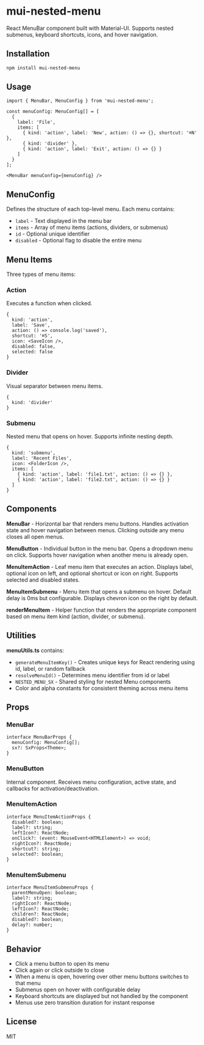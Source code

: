 # mui-nested-menu

React MenuBar component built with Material-UI. Supports nested submenus, keyboard shortcuts, icons, and hover navigation.

## Installation

```bash
npm install mui-nested-menu
```

## Usage

```tsx
import { MenuBar, MenuConfig } from 'mui-nested-menu';

const menuConfig: MenuConfig[] = [
  {
    label: 'File',
    items: [
      { kind: 'action', label: 'New', action: () => {}, shortcut: '⌘N' },
      { kind: 'divider' },
      { kind: 'action', label: 'Exit', action: () => {} }
    ]
  }
];

<MenuBar menuConfig={menuConfig} />
```

## MenuConfig

Defines the structure of each top-level menu. Each menu contains:

- `label` - Text displayed in the menu bar
- `items` - Array of menu items (actions, dividers, or submenus)
- `id` - Optional unique identifier
- `disabled` - Optional flag to disable the entire menu

## Menu Items

Three types of menu items:

### Action

Executes a function when clicked.

```tsx
{
  kind: 'action',
  label: 'Save',
  action: () => console.log('saved'),
  shortcut: '⌘S',
  icon: <SaveIcon />,
  disabled: false,
  selected: false
}
```

### Divider

Visual separator between menu items.

```tsx
{
  kind: 'divider'
}
```

### Submenu

Nested menu that opens on hover. Supports infinite nesting depth.

```tsx
{
  kind: 'submenu',
  label: 'Recent Files',
  icon: <FolderIcon />,
  items: [
    { kind: 'action', label: 'file1.txt', action: () => {} },
    { kind: 'action', label: 'file2.txt', action: () => {} }
  ]
}
```

## Components

**MenuBar** - Horizontal bar that renders menu buttons. Handles activation state and hover navigation between menus. Clicking outside any menu closes all open menus.

**MenuButton** - Individual button in the menu bar. Opens a dropdown menu on click. Supports hover navigation when another menu is already open.

**MenuItemAction** - Leaf menu item that executes an action. Displays label, optional icon on left, and optional shortcut or icon on right. Supports selected and disabled states.

**MenuItemSubmenu** - Menu item that opens a submenu on hover. Default delay is 0ms but configurable. Displays chevron icon on the right by default.

**renderMenuItem** - Helper function that renders the appropriate component based on menu item kind (action, divider, or submenu).

## Utilities

**menuUtils.ts** contains:

- `generateMenuItemKey()` - Creates unique keys for React rendering using id, label, or random fallback
- `resolveMenuId()` - Determines menu identifier from id or label
- `NESTED_MENU_SX` - Shared styling for nested Menu components
- Color and alpha constants for consistent theming across menu items

## Props

### MenuBar

```tsx
interface MenuBarProps {
  menuConfig: MenuConfig[];
  sx?: SxProps<Theme>;
}
```

### MenuButton

Internal component. Receives menu configuration, active state, and callbacks for activation/deactivation.

### MenuItemAction

```tsx
interface MenuItemActionProps {
  disabled?: boolean;
  label?: string;
  leftIcon?: ReactNode;
  onClick?: (event: MouseEvent<HTMLElement>) => void;
  rightIcon?: ReactNode;
  shortcut?: string;
  selected?: boolean;
}
```

### MenuItemSubmenu

```tsx
interface MenuItemSubmenuProps {
  parentMenuOpen: boolean;
  label?: string;
  rightIcon?: ReactNode;
  leftIcon?: ReactNode;
  children?: ReactNode;
  disabled?: boolean;
  delay?: number;
}
```

## Behavior

- Click a menu button to open its menu
- Click again or click outside to close
- When a menu is open, hovering over other menu buttons switches to that menu
- Submenus open on hover with configurable delay
- Keyboard shortcuts are displayed but not handled by the component
- Menus use zero transition duration for instant response

## License

MIT

